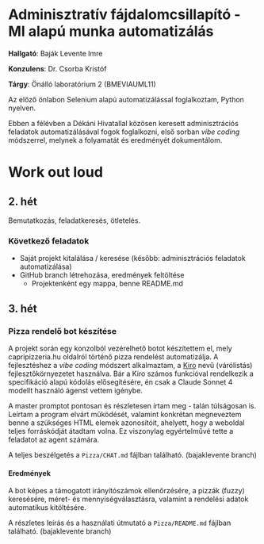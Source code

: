 # Adminisztratív fájdalomcsillapító - MI alapú munka automatizálás

**Hallgató**: Baják Levente Imre

**Konzulens**: Dr. Csorba Kristóf

**Tárgy**: Önálló laboratórium 2 (BMEVIAUML11)

Az előző önlabon Selenium alapú automatizálással foglalkoztam, Python nyelven.

Ebben a félévben a Dékáni Hivatallal közösen keresett adminisztrációs feladatok automatizálásával fogok foglalkozni,
első sorban _vibe coding_ módszerrel, melynek a folyamatát és eredményét dokumentálom.

# Work out loud

## 2. hét

Bemutatkozás, feladatkeresés, ötletelés.

### Következő feladatok

- Saját projekt kitalálása / keresése (később: adminisztrációs feladatok automatizálása)
- GitHub branch létrehozása, eredmények feltöltése
    - Projektenként egy mappa, benne README.md

## 3. hét

### Pizza rendelő bot készítése

A projekt során egy konzolból vezérelhető botot készítettem el, mely capripizzeria.hu oldalról történő pizza rendelést
automatizálja. A fejlesztéshez a _vibe coding_ módszert alkalmaztam, a [Kiro](https://kiro.dev/) nevű (várólistás)
fejlesztőkörnyezetet használva. Bár a Kiro számos funkcióval rendelkezik a specifikáció alapú kódolás elősegítésére, én
csak a Claude Sonnet 4 modellt használó ágenst vettem igénybe.

A master promptot pontosan és részletesen írtam meg - talán túlságosan is. Leírtam a program elvárt működését, valamint
konkrétan megneveztem benne a szükséges HTML elemek azonosítóit, ahelyett, hogy a weboldal teljes forráskódját átadtam
volna. Ez viszonylag egyértelművé tette a feladatot az agent számára.

A teljes beszélgetés a `Pizza/CHAT.md` fájlban található. (bajaklevente branch)

#### Eredmények

A bot képes a támogatott irányítószámok ellenőrzésére, a pizzák (fuzzy) keresésére, méret- és mennyiségválasztásra,
valamint a rendelési adatok automatikus kitöltésére.

A részletes leírás és a használati útmutató a `Pizza/README.md` fájlban található. (bajaklevente branch)
